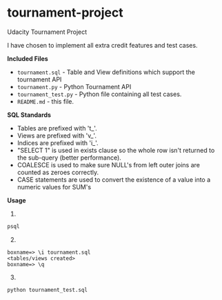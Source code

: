 # tournament-project
Udacity Tournament Project

I have chosen to implement all extra credit features and test cases.

**Included Files**
 * `tournament.sql` - Table and View definitions which support the tournament API
 * `tournament.py` - Python Tournament API
 * `tournament_test.py` - Python file containing all test cases.
 * `README.md` - this file.

**SQL Standards**
 * Tables are prefixed with 't_'.
 * Views are prefixed with 'v_'.
 * Indices are prefixed with 'i_'.
 * "SELECT 1" is used in exists clause so the whole row isn't returned to the sub-query (better performance).
 * COALESCE is used to make sure NULL's from left outer joins are counted as zeroes correctly.
 * CASE statements are used to convert the existence of a value into a numeric values for SUM's

**Usage**

1.
```bash
psql
```
2. 
```
boxname=> \i tournament.sql
<tables/views created>
boxname=> \q
```

3. 
```bash
python tournament_test.sql
```
